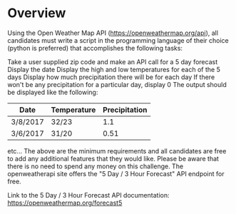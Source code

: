 # Overview  
Using the Open Weather Map API (https://openweathermap.org/api), all candidates must write a script in the programming language of their choice (python is preferred) that accomplishes the following tasks:

Take a user supplied zip code and make an API call for a 5 day forecast
Display the date
Display the high and low temperatures for each of the 5 days
Display how much precipitation there will be for each day
If there won't be any precipitation for a particular day, display 0
The output should be displayed like the following:

| Date | Temperature | Precipitation |   
| ---- | ---- | ---- |
| 3/8/2017|32/23|1.1|
|3/6/2017|31/20|0.51

etc...
The above are the minimum requirements and all candidates are free to add any additional features that they would like.  Please be aware that there is no need to spend any money on this challenge. The openweatherapi site offers the "5 Day / 3 Hour Forecast" API endpoint for free.

Link to the 5 Day / 3 Hour Forecast API documentation: https://openweathermap.org/forecast5

